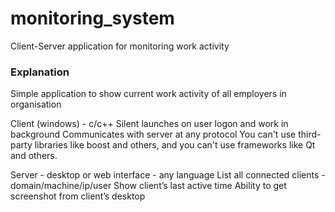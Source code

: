 # monitoring_system
Client-Server application for monitoring work activity

### Explanation
Simple application to show current work activity of all employers in organisation

Client (windows) - c/c++
Silent launches on user logon and work in background
Communicates with server at any protocol
You can't use third-party libraries like boost and others, and you can't use frameworks like Qt and others. 

Server - desktop or web interface - any language 
List all connected clients - domain/machine/ip/user
Show client’s last active time
Ability to get screenshot from client’s desktop 
